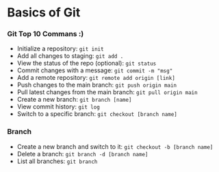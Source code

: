 # Basics of Git

### Git Top 10 Commans :)

- Initialize a repository: `git init`
- Add all changes to staging: `git add .`
- View the status of the repo (optional): `git status`
- Commit changes with a message: `git commit -m "msg"`
- Add a remote repository: `git remote add origin [link]`
- Push changes to the main branch: `git push origin main`
- Pull latest changes from the main branch: `git pull origin main`
- Create a new branch: `git branch [name]`
- View commit history: `git log`
- Switch to a specific branch: `git checkout [branch name]`


### Branch
- Create a new branch and switch to it: `git checkout -b [branch name]`
- Delete a branch: `git branch -d [branch name]`
- List all branches: `git branch`
